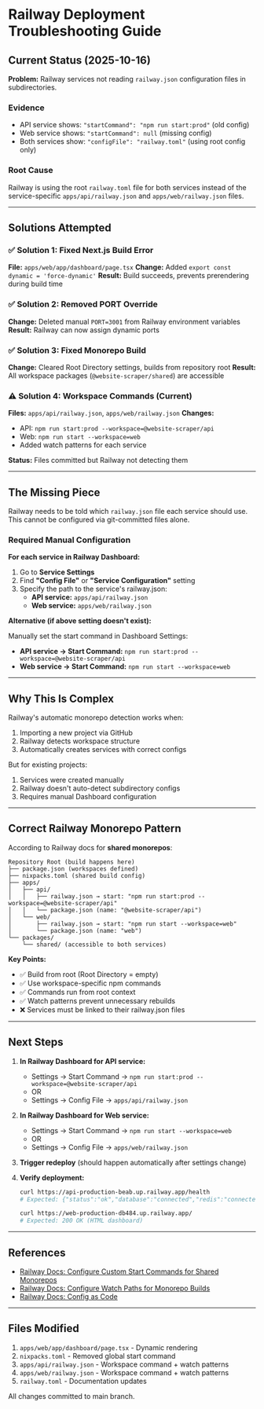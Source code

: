 # Railway Deployment Troubleshooting Guide

## Current Status (2025-10-16)

**Problem:** Railway services not reading `railway.json` configuration files in subdirectories.

### Evidence
- API service shows: `"startCommand": "npm run start:prod"` (old config)
- Web service shows: `"startCommand": null` (missing config)
- Both services show: `"configFile": "railway.toml"` (using root config only)

### Root Cause
Railway is using the root `railway.toml` file for both services instead of the service-specific `apps/api/railway.json` and `apps/web/railway.json` files.

---

## Solutions Attempted

### ✅ Solution 1: Fixed Next.js Build Error
**File:** `apps/web/app/dashboard/page.tsx`
**Change:** Added `export const dynamic = 'force-dynamic'`
**Result:** Build succeeds, prevents prerendering during build time

### ✅ Solution 2: Removed PORT Override
**Change:** Deleted manual `PORT=3001` from Railway environment variables
**Result:** Railway can now assign dynamic ports

### ✅ Solution 3: Fixed Monorepo Build
**Change:** Cleared Root Directory settings, builds from repository root
**Result:** All workspace packages (`@website-scraper/shared`) are accessible

### ⚠️ Solution 4: Workspace Commands (Current)
**Files:** `apps/api/railway.json`, `apps/web/railway.json`
**Changes:**
- API: `npm run start:prod --workspace=@website-scraper/api`
- Web: `npm run start --workspace=web`
- Added watch patterns for each service

**Status:** Files committed but Railway not detecting them

---

## The Missing Piece

Railway needs to be told which `railway.json` file each service should use. This cannot be configured via git-committed files alone.

### Required Manual Configuration

**For each service in Railway Dashboard:**

1. Go to **Service Settings**
2. Find **"Config File"** or **"Service Configuration"** setting
3. Specify the path to the service's railway.json:
   - **API service:** `apps/api/railway.json`
   - **Web service:** `apps/web/railway.json`

**Alternative (if above setting doesn't exist):**

Manually set the start command in Dashboard Settings:
- **API service → Start Command:** `npm run start:prod --workspace=@website-scraper/api`
- **Web service → Start Command:** `npm run start --workspace=web`

---

## Why This Is Complex

Railway's automatic monorepo detection works when:
1. Importing a new project via GitHub
2. Railway detects workspace structure
3. Automatically creates services with correct configs

But for existing projects:
1. Services were created manually
2. Railway doesn't auto-detect subdirectory configs
3. Requires manual Dashboard configuration

---

## Correct Railway Monorepo Pattern

According to Railway docs for **shared monorepos**:

```
Repository Root (build happens here)
├── package.json (workspaces defined)
├── nixpacks.toml (shared build config)
├── apps/
│   ├── api/
│   │   ├── railway.json → start: "npm run start:prod --workspace=@website-scraper/api"
│   │   └── package.json (name: "@website-scraper/api")
│   └── web/
│       ├── railway.json → start: "npm run start --workspace=web"
│       └── package.json (name: "web")
└── packages/
    └── shared/ (accessible to both services)
```

**Key Points:**
- ✅ Build from root (Root Directory = empty)
- ✅ Use workspace-specific npm commands
- ✅ Commands run from root context
- ✅ Watch patterns prevent unnecessary rebuilds
- ❌ Services must be linked to their railway.json files

---

## Next Steps

1. **In Railway Dashboard for API service:**
   - Settings → Start Command → `npm run start:prod --workspace=@website-scraper/api`
   - OR
   - Settings → Config File → `apps/api/railway.json`

2. **In Railway Dashboard for Web service:**
   - Settings → Start Command → `npm run start --workspace=web`
   - OR
   - Settings → Config File → `apps/web/railway.json`

3. **Trigger redeploy** (should happen automatically after settings change)

4. **Verify deployment:**
   ```bash
   curl https://api-production-beab.up.railway.app/health
   # Expected: {"status":"ok","database":"connected","redis":"connected"}

   curl https://web-production-db484.up.railway.app/
   # Expected: 200 OK (HTML dashboard)
   ```

---

## References

- [Railway Docs: Configure Custom Start Commands for Shared Monorepos](https://github.com/railwayapp/docs/blob/main/src/docs/guides/monorepo.md)
- [Railway Docs: Configure Watch Paths for Monorepo Builds](https://github.com/railwayapp/docs/blob/main/src/docs/guides/monorepo.md)
- [Railway Docs: Config as Code](https://github.com/railwayapp/docs/blob/main/src/docs/reference/config-as-code.md)

---

## Files Modified

1. `apps/web/app/dashboard/page.tsx` - Dynamic rendering
2. `nixpacks.toml` - Removed global start command
3. `apps/api/railway.json` - Workspace command + watch patterns
4. `apps/web/railway.json` - Workspace command + watch patterns
5. `railway.toml` - Documentation updates

All changes committed to main branch.
